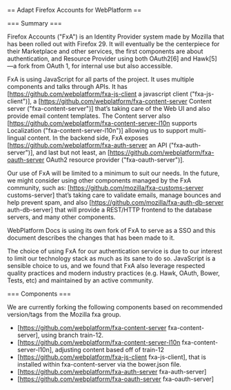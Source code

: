 == Adapt Firefox Accounts for WebPlatform ==

=== Summary ===

Firefox Accounts ("FxA") is an Identity Provider system made by Mozilla that has been rolled out with Firefox 29. It will eventually be the centerpiece for their Marketplace and other services, the first components are about authentication, and Resource Provider using both OAuth2[6] and Hawk[5] —a fork from OAuth 1, for internal use but also accessible.

FxA is using JavaScript for all parts of the project. It uses multiple components and talks through APIs. It has [https://github.com/webplatform/fxa-js-client a javascript client ("fxa-js-client")], a [https://github.com/webplatform/fxa-content-server Content server ("fxa-content-server")] that’s taking care of the Web UI and also provide email content templates. The Content server also [https://github.com/webplatform/fxa-content-server-l10n supports Localization ("fxa-content-server-l10n")] allowing us to support multi-lingual content. In the backend side, FxA exposes [https://github.com/webplatform/fxa-auth-server an API ("fxa-auth-server")], and last but not least, an [https://github.com/webplatform/fxa-oauth-server OAuth2 resource provider ("fxa-oauth-server")].

Our use of FxA will be limited to a minimum to suit our needs. In the future, we might consider using other components managed by the FxA community, such as:  [https://github.com/mozilla/fxa-customs-server customs-server] that’s taking care to validate emails, manage bounces and help prevent spam, and also [https://github.com/mozilla/fxa-auth-db-server auth-db-server] that will provide a REST/HTTP frontend to the database servers, and many other components.

WebPlatform Docs is using its own fork of FxA to serve as a SSO and this document describes the changes that has been made to it.

The choice of using FxA for our authentication service is due to our interest to limit our technology stack as much as its sane to do so. JavaScript is a sensible choice to us, and we found that FxA also leverage respected quality practices and modern industry practices (e.g. Hawk, OAuth, Bower, Tests, etc) and maintained by an active community.

=== Components ===

We are currently forking the following components based on recommended version/tags from the Mozilla fxa group.


* [https://github.com/webplatform/fxa-content-server fxa-content-server], using branch train-12.
* [https://github.com/webplatform/fxa-content-server-l10n fxa-content-server-l10n], adjusting content based off of train-12
* [https://github.com/webplatform/fxa-js-client fxa-js-client], that is installed within fxa-content-server via the bower.json file.
* [https://github.com/webplatform/fxa-auth-server fxa-auth-server]
* [https://github.com/webplatform/fxa-oauth-server fxa-oauth-server]